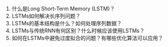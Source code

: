 1. 什么是Long Short-Term Memory (LSTM)？
2. LSTMs如何解决长序列问题？
3. LSTMs的基本结构是什么？如何处理序列数据？
4. LSTMs与传统RNN有何区别？什么时候应该使用LSTMs？
5. 如何在LSTMs中避免过度拟合的问题？有哪些优化算法可以应用？